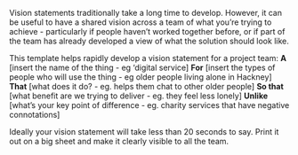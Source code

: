 Vision statements traditionally take a long time to develop. However, it can be useful to have a shared vision across a team of what you’re trying to achieve - particularly if people haven’t worked together before, or if part of the team has already developed a view of what the solution should look like.

This template helps rapidly develop a vision statement for a project team:
<strong>A</strong> [insert the name of the thing - eg ‘digital service]
<strong>For</strong> [insert the types of people who will use the thing - eg older people living alone in Hackney]
<strong>That</strong> [what does it do? - eg. helps them chat to other older people]
<strong>So that</strong> [what benefit are we trying to deliver - eg. they feel less lonely]
<strong>Unlike</strong> [what’s your key point of difference - eg. charity services that have negative connotations] 

Ideally your vision statement will take less than 20 seconds to say. Print it out on a big sheet and make it clearly visible to all the team. 
